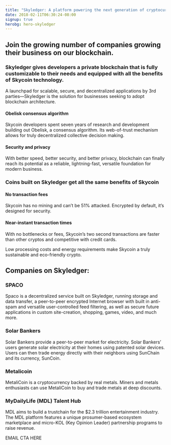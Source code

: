 ```yaml
---
title: "Skyledger: A platform powering the next generation of cryptocurrencies  "
date: 2018-02-11T06:30:24-08:00
signup: true
herobg: hero-skyledger
---
```


<h2>Join the growing number of companies growing their business on our blockchain.</h2>

<h3>Skyledger gives developers a private blockchain that is fully customizable to their needs and equipped with all the benefits of Skycoin technology.</h3>

<p>A launchpad for scalable, secure, and decentralized applications by 3rd parties—Skyledger is the solution for businesses seeking to adopt blockchain architecture. </p>

<h4>Obelisk consensus algorithm</h4>

<p>Skycoin developers spent seven years of research and development building out Obelisk, a consensus algorithm. Its web-of-trust mechanism allows for truly decentralized collective decision making. </p>

<h4>Security and privacy</h4>

<p>With better speed, better security, and better privacy, blockchain can finally reach its potential as a reliable, lightning-fast, versatile foundation for modern business.</p>
 
<h3>Coins built on Skyledger get all the same benefits of Skycoin</h3>

<object type="image/svg+xml" data="/images/transaction.svg" class="icon-svg"></object>
<h4>No transaction fees</h4>
<p>Skycoin has no mining and can’t be 51% attacked. Encrypted by default, it’s designed for security. </p>

<object type="image/svg+xml" data="/images/lightningbolt-3s.svg" class="icon-svg"></object>
<h4>Near-instant transaction times</h4>
<p>With no bottlenecks or fees, Skycoin’s two second transactions are faster than other cryptos and competitive with credit cards.</p>

<object type="image/svg+xml" data="/images/dolphin.svg" class="icon-svg"></object>
<p>Low processing costs and energy requirements make Skycoin a truly sustainable and eco-friendly crypto.  </p>

<h2>Companies on Skyledger:</h2>

<h3>SPACO</h3>
<p>Spaco is a decentralized service built on Skyledger, running storage and data transfer, a peer-to-peer encrypted Internet browser with built in anti-spam and versatile user-controlled feed filtering, as well as secure future applications in custom site-creation, shopping, games, video, and much more.</p>

<h3>Solar Bankers</h3>
<p>Solar Bankers provide a peer-to-peer market for electricity. Solar Bankers’ users generate solar electricity at their homes using patented solar devices. Users can then trade energy directly with their neighbors using SunChain and its currency, SunCoin.</p>

<h3>Metalicoin</h3>
<p>MetaliCoin is a cryptocurrency backed by real metals. Miners and metals enthusiasts can use MetaliCoin to buy and trade metals at deep discounts.</p>

<h3>MyDailyLife (MDL) Talent Hub</h3>
<p>MDL aims to build a trustchain for the $2.3 trillion entertainment industry. The MDL platform features a unique prosumer-based ecosystem marketplace and micro-KOL (Key Opinion Leader) partnership programs to raise revenue. </p>



EMAIL CTA HERE





